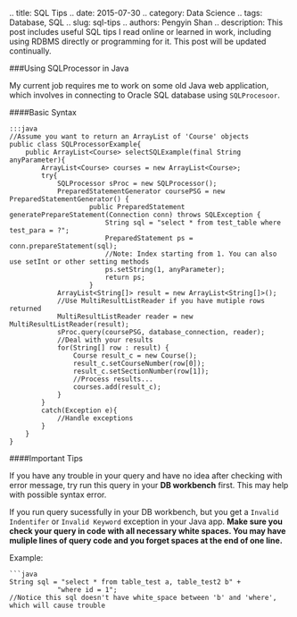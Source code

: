 .. title: SQL Tips
.. date: 2015-07-30
.. category: Data Science
.. tags: Database, SQL
.. slug: sql-tips
.. authors: Pengyin Shan
.. description: This post includes useful SQL tips I read online or learned in work, including using RDBMS directly or programming for it. This post will be updated continually.

###Using SQLProcessor in Java

My current job requires me to work on some old Java web application, which involves in connecting to Oracle SQL database using `SQLProcesoor`.

####Basic Syntax

    :::java
    //Assume you want to return an ArrayList of 'Course' objects
    public class SQLProcessorExample{
        public ArrayList<Course> selectSQLExample(final String anyParameter){
            ArrayList<Course> courses = new ArrayList<Course>;
            try{
                SQLProcessor sProc = new SQLProcessor();
                PreparedStatementGenerator coursePSG = new PreparedStatementGenerator() {
                        public PreparedStatement generatePrepareStatement(Connection conn) throws SQLException {
                            String sql = "select * from test_table where test_para = ?";
                            PreparedStatement ps = conn.prepareStatement(sql);
                            //Note: Index starting from 1. You can also use setInt or other setting methods
                            ps.setString(1, anyParameter);
                            return ps;
                        }
                ArrayList<String[]> result = new ArrayList<String[]>();
                //Use MultiResultListReader if you have mutiple rows returned
                MultiResultListReader reader = new MultiResultListReader(result);
                sProc.query(coursePSG, database_connection, reader);
                //Deal with your results
                for(String[] row : result) {
                    Course result_c = new Course();
                    result_c.setCourseNumber(row[0]);
                    result_c.setSectionNumber(row[1]);
                    //Process results...
                    courses.add(result_c);
                }
            }
            catch(Exception e){
                //Handle exceptions
            }
        }
    }

####Important Tips

If you have any trouble in your query and have no idea after checking with error message, try run this query in your **DB workbench** first. This may help with possible syntax error.

If you run query sucessfully in your DB workbench, but you get a `Invalid Indentifer` or `Invalid Keyword` exception in your Java app. **Make sure you check your query in code with all necessary white spaces. You may have muliple lines of query code and you forget spaces at the end of one line.**

Example:

    ```java
    String sql = "select * from table_test a, table_test2 b" +
                "where id = 1";
    //Notice this sql doesn't have white_space between 'b' and 'where', which will cause trouble